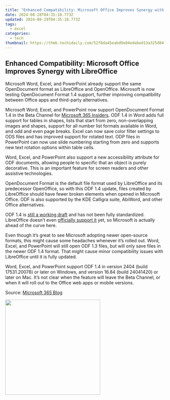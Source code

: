 ```yaml
---
title: "Enhanced Compatibility: Microsoft Office Improves Synergy with LibreOffice"
date: 2024-08-28T04:35:18.773Z
updated: 2024-08-29T04:35:18.773Z
tags:
  - excel
categories:
  - tech
thumbnail: https://thmb.techidaily.com/52f8da45eabd9e84edabed13a325d84ff2b39dca8fb87ff4960ee8bff73c07e4.jpg
---
```


## Enhanced Compatibility: Microsoft Office Improves Synergy with LibreOffice

Microsoft Word, Excel, and PowerPoint already support the same OpenDocument format as LibreOffice and OpenOffice. Microsoft is now testing OpenDocument Format 1.4 support, further improving compatibility between Office apps and third-party alternatives.

 Microsoft Word, Excel, and PowerPoint now support OpenDocument Format 1.4 in the Beta Channel for [Microsoft 365 Insiders](https://tech-haven.techidaily.com/rethinking-ai-why-claude-3-surpasses-chatgpt-in-4-ways/). ODF 1.4 in Word adds full support for tables in shapes, lists that start from zero, non-overlapping images and shapes, support for all number list formats available in Word, and odd and even page breaks. Excel can now save color filter settings to ODS files and has improved support for rotated text. ODP files in PowerPoint can now use slide numbering starting from zero and supports new text rotation options within table cells.

 Word, Excel, and PowerPoint also support a new accessibility attribute for ODF documents, allowing people to specific that an object is purely decorative. This is an important feature for screen readers and other assistive technologies.

 OpenDocument Format is the default file format used by LibreOffice and its predecessor OpenOffice, so with this ODF 1.4 update, files created by LibreOffice should have fewer broken elements when opened in Microsoft Office. ODF is also supported by the KDE Calligra suite, AbiWord, and other Office alternatives.

 ODF 1.4 is [still a working draft](https://github.com/oasis-tcs/odf-tc?tab=readme-ov-file) and has not been fully standardized. LibreOffice doesn’t even [officially support it](https://wiki.documentfoundation.org/ODF) yet, so Microsoft is actually ahead of the curve here.

 Even though it’s great to see Microsoft adopting newer open-source formats, this might cause some headaches whenever it’s rolled out. Word, Excel, and PowerPoint will still open ODF 1.3 files, but will only save files in the newer ODF 1.4 format. That might cause minor compatibility issues with LibreOffice until it is fully updated.

 Word, Excel, and PowerPoint support ODF 1.4 in version 2404 (build 17531.20078) or later on Windows, and version 16.84 (build 24041420) or later on Mac. It’s not clear when the feature will leave the Beta Channel, or when it will roll out to the Office web apps or mobile versions.

 Source: [Microsoft 365 Blog](https://insider.microsoft365.com/en-us/blog/microsoft-365-apps-now-support-opendocument-format-1-4)

<ins class="adsbygoogle"
     style="display:block"
     data-ad-format="autorelaxed"
     data-ad-client="ca-pub-7571918770474297"
     data-ad-slot="1223367746"></ins>



<ins class="adsbygoogle"
     style="display:block"
     data-ad-client="ca-pub-7571918770474297"
     data-ad-slot="8358498916"
     data-ad-format="auto"
     data-full-width-responsive="true"></ins>



<!-- affiliate ads begin -->
<a href="https://coinrule.sjv.io/c/5597632/1958374/18409" target="_top" id="1958374"><img src="//a.impactradius-go.com/display-ad/18409-1958374" border="0" alt="" width="300" height="300"/></a><img height="0" width="0" src="https://imp.pxf.io/i/5597632/1958374/18409" style="position:absolute;visibility:hidden;" border="0" />
<!-- affiliate ads end -->